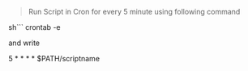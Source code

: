> Run Script in Cron for every 5 minute using following command

sh```
crontab -e

and write

5 * * * * $PATH/scriptname

```

